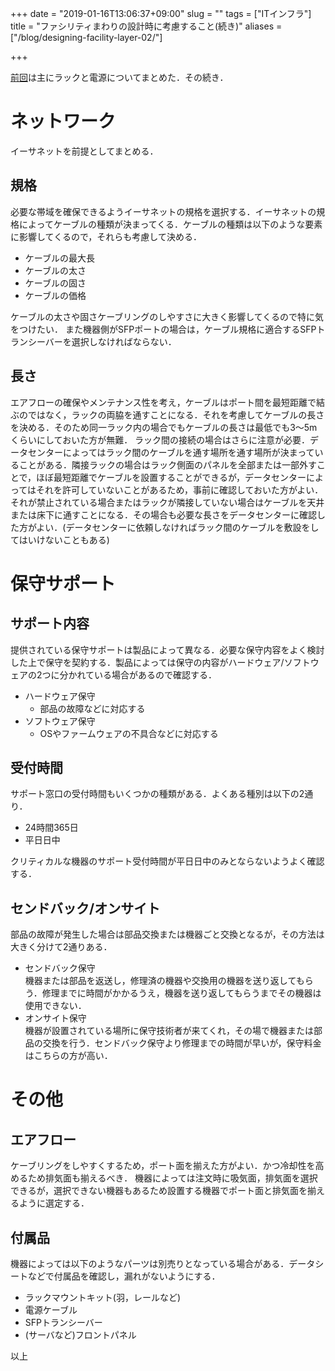 +++
date = "2019-01-16T13:06:37+09:00"
slug = ""
tags = ["ITインフラ"]
title = "ファシリティまわりの設計時に考慮すること(続き)"
aliases = ["/blog/designing-facility-layer-02/"]

+++

[前回](../designing-facility-layer-01/)は主にラックと電源についてまとめた．その続き．

# ネットワーク
イーサネットを前提としてまとめる．

## 規格
必要な帯域を確保できるようイーサネットの規格を選択する．イーサネットの規格によってケーブルの種類が決まってくる．ケーブルの種類は以下のような要素に影響してくるので，それらも考慮して決める．

* ケーブルの最大長
* ケーブルの太さ
* ケーブルの固さ
* ケーブルの価格

ケーブルの太さや固さケーブリングのしやすさに大きく影響してくるので特に気をつけたい．
また機器側がSFPポートの場合は，ケーブル規格に適合するSFPトランシーバーを選択しなければならない．

## 長さ
エアフローの確保やメンテナンス性を考え，ケーブルはポート間を最短距離で結ぶのではなく，ラックの両脇を通すことになる．それを考慮してケーブルの長さを決める．そのため同一ラック内の場合でもケーブルの長さは最低でも3〜5mくらいにしておいた方が無難．
ラック間の接続の場合はさらに注意が必要．データセンターによってはラック間のケーブルを通す場所を通す場所が決まっていることがある．隣接ラックの場合はラック側面のパネルを全部または一部外すことで，ほぼ最短距離でケーブルを設置することができるが，データセンターによってはそれを許可していないことがあるため，事前に確認しておいた方がよい．それが禁止されている場合またはラックが隣接していない場合はケーブルを天井または床下に通すことになる．その場合も必要な長さをデータセンターに確認した方がよい．(データセンターに依頼しなければラック間のケーブルを敷設をしてはいけないこともある)

# 保守サポート
## サポート内容
提供されている保守サポートは製品によって異なる．必要な保守内容をよく検討した上で保守を契約する．製品によっては保守の内容がハードウェア/ソフトウェアの2つに分かれている場合があるので確認する．

* ハードウェア保守
    * 部品の故障などに対応する
* ソフトウェア保守
    * OSやファームウェアの不具合などに対応する

## 受付時間
サポート窓口の受付時間もいくつかの種類がある．よくある種別は以下の2通り．

* 24時間365日
* 平日日中

クリティカルな機器のサポート受付時間が平日日中のみとならないようよく確認する．

## センドバック/オンサイト
部品の故障が発生した場合は部品交換または機器ごと交換となるが，その方法は大きく分けて2通りある．

* センドバック保守  
    機器または部品を返送し，修理済の機器や交換用の機器を送り返してもらう．修理までに時間がかかるうえ，機器を送り返してもらうまでその機器は使用できない．
* オンサイト保守  
    機器が設置されている場所に保守技術者が来てくれ，その場で機器または部品の交換を行う．センドバック保守より修理までの時間が早いが，保守料金はこちらの方が高い．

# その他
## エアフロー
ケーブリングをしやすくするため，ポート面を揃えた方がよい．かつ冷却性を高めるため排気面も揃えるべき．
機器によっては注文時に吸気面，排気面を選択できるが，選択できない機器もあるため設置する機器でポート面と排気面を揃えるように選定する．

## 付属品
機器によっては以下のようなパーツは別売りとなっている場合がある．データシートなどで付属品を確認し，漏れがないようにする．

* ラックマウントキット(羽，レールなど)
* 電源ケーブル
* SFPトランシーバー
* (サーバなど)フロントパネル

以上
